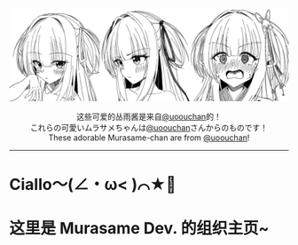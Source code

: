 ![Kawaii Murasame!](https://github.com/Murasame-Dev/.github/blob/main/profile/kawaii.jpg)

<p align="center">
这些可爱的丛雨酱是来自<a href="https://x.com/uoouchan">@uoouchan</a>的！<br>
これらの可愛いムラサメちゃんは<a href="https://x.com/uoouchan">@uoouchan</a>さんからのものです！<br>
These adorable Murasame-chan are from <a href="https://x.com/uoouchan">@uoouchan</a>! 
</p>

---

# Ciallo～(∠・ω< )⌒★👋
# 这里是 Murasame Dev. 的组织主页~

